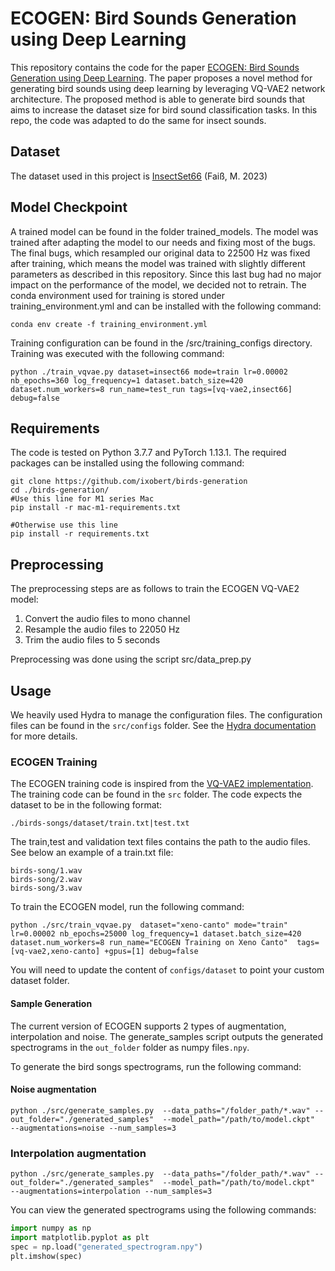 # ECOGEN: Bird Sounds Generation using Deep Learning

This repository contains the code for the paper [ECOGEN: Bird Sounds Generation using Deep Learning](https://doi.org/10.1111/2041-210X.14239). 
The paper proposes a novel method for generating bird sounds using deep learning by leveraging VQ-VAE2 network architecture.
The proposed method is able to generate bird sounds that aims to increase the dataset size for bird sound classification tasks.
In this repo, the code was adapted to do the same for insect sounds. 

## Dataset
The dataset used in this project is [InsectSet66](https://zenodo.org/records/8252141) (Faiß, M. 2023)

## Model Checkpoint
A trained model can be found in the folder trained_models. The model was trained after adapting the model to our needs and fixing most of the bugs. The final bugs, which resampled our original data to 22500 Hz was fixed after training, which means the model was trained with slightly different parameters as described in this repository. Since this last bug had no major impact on the performance of the model, we decided not to retrain.
The conda environment used for training is stored under training_environment.yml and can be installed with the following command:
```
conda env create -f training_environment.yml
```
Training configuration can be found in the /src/training_configs directory.
Training was executed with the following command:
```
python ./train_vqvae.py dataset=insect66 mode=train lr=0.00002 nb_epochs=360 log_frequency=1 dataset.batch_size=420 dataset.num_workers=8 run_name=test_run tags=[vq-vae2,insect66] debug=false
```

## Requirements
The code is tested on Python 3.7.7 and PyTorch 1.13.1. The required packages can be installed using the following command:
```
git clone https://github.com/ixobert/birds-generation
cd ./birds-generation/
#Use this line for M1 series Mac
pip install -r mac-m1-requirements.txt

#Otherwise use this line
pip install -r requirements.txt
```

## Preprocessing
The preprocessing steps are as follows to train the ECOGEN VQ-VAE2 model:
1. Convert the audio files to mono channel
2. Resample the audio files to 22050 Hz
3. Trim the audio files to 5 seconds

Preprocessing was done using the script src/data_prep.py

## Usage
We heavily used Hydra to manage the configuration files. The configuration files can be found in the `src/configs` folder. See the [Hydra documentation](https://hydra.cc/docs/intro) for more details.

### ECOGEN Training
The ECOGEN training code is inspired from the [VQ-VAE2 implementation](https://github.com/rosinality/vq-vae-2-pytorch).
The training code can be found in the `src` folder.
The code expects the dataset to be in the following format:
```
./birds-songs/dataset/train.txt|test.txt
```

The train,test and validation text files contains the path to the audio files. See below an example of a train.txt file:

```
birds-song/1.wav
birds-song/2.wav
birds-song/3.wav
```


To train the ECOGEN model, run the following command:
```
python ./src/train_vqvae.py  dataset="xeno-canto" mode="train" lr=0.00002 nb_epochs=25000 log_frequency=1 dataset.batch_size=420 dataset.num_workers=8 run_name="ECOGEN Training on Xeno Canto"  tags=[vq-vae2,xeno-canto] +gpus=[1] debug=false
```
You will need to update the content of `configs/dataset` to point your custom dataset folder.


#### Sample Generation
The current version of ECOGEN supports 2 types of augmentation, interpolation and noise. The generate_samples script outputs the generated spectrograms in the `out_folder` folder as numpy files`.npy`.

To generate the bird songs spectrograms, run the following command:
#### Noise augmentation
```
python ./src/generate_samples.py  --data_paths="/folder_path/*.wav" --out_folder="./generated_samples"  --model_path="/path/to/model.ckpt"  --augmentations=noise --num_samples=3
```
### Interpolation augmentation
```
python ./src/generate_samples.py  --data_paths="/folder_path/*.wav" --out_folder="./generated_samples"  --model_path="/path/to/model.ckpt"  --augmentations=interpolation --num_samples=3
```

You can view the generated spectrograms using the following commands:
```python
import numpy as np
import matplotlib.pyplot as plt
spec = np.load("generated_spectrogram.npy")
plt.imshow(spec)
```
